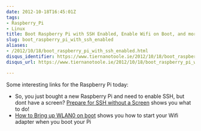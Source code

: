 ```yaml
---
date: 2012-10-18T16:45:01Z
tags:
- Raspberry_Pi
- Linux
title: Boot Raspberry Pi with SSH Enabled, Enable Wifi on Boot, and more
slug: boot_raspberry_pi_with_ssh_enabled
aliases:
- /2012/10/18/boot_raspberry_pi_with_ssh_enabled.html
disqus_identifier: https://www.tiernanotoole.ie/2012/10/18/boot_raspberry_pi_with_ssh_enabled.html
disqus_url: https://www.tiernanotoole.ie/2012/10/18/boot_raspberry_pi_with_ssh_enabled.html

---
```

 Some interesting links for the Raspberry Pi today:

* So, you just bought a new Raspberry Pi and need to enable SSH, but dont have a screen? [Prepare for SSH without a Screen][1] shows you what to do!
* [How to Bring up WLAN0 on boot][2] shows you how to start your Wifi adapter when you boot your Pi


[1]:http://raspberrypi.stackexchange.com/questions/38/prepare-for-ssh-without-a-screen
[2]:http://raspberrypi.stackexchange.com/questions/3200/wifi-bring-wlan0-up-on-boot